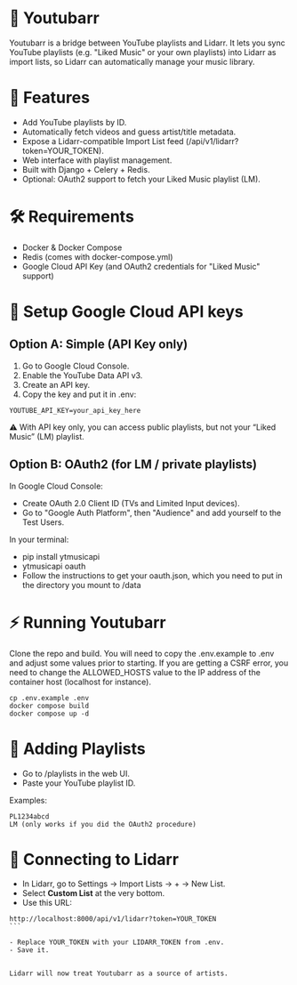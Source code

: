 # 🎵 Youtubarr

Youtubarr is a bridge between YouTube playlists and Lidarr.
It lets you sync YouTube playlists (e.g. "Liked Music" or your own playlists) into Lidarr as import lists, so Lidarr can automatically manage your music library.

# 🚀 Features

- Add YouTube playlists by ID.
- Automatically fetch videos and guess artist/title metadata.
- Expose a Lidarr-compatible Import List feed (/api/v1/lidarr?token=YOUR_TOKEN).
- Web interface with playlist management.
- Built with Django + Celery + Redis.
- Optional: OAuth2 support to fetch your Liked Music playlist (LM).

# 🛠 Requirements

- Docker & Docker Compose
- Redis (comes with docker-compose.yml)
- Google Cloud API Key (and OAuth2 credentials for "Liked Music" support)

# 🔑 Setup Google Cloud API keys
## Option A: Simple (API Key only)

1. Go to Google Cloud Console.
2. Enable the YouTube Data API v3.
3. Create an API key.
4. Copy the key and put it in .env:
```
YOUTUBE_API_KEY=your_api_key_here
```

⚠️ With API key only, you can access public playlists, but not your “Liked Music” (LM) playlist.

## Option B: OAuth2 (for LM / private playlists)

In Google Cloud Console:

- Create OAuth 2.0 Client ID (TVs and Limited Input devices).
- Go to "Google Auth Platform", then "Audience" and add yourself to the Test Users.

In your terminal:
- pip install ytmusicapi
- ytmusicapi oauth
- Follow the instructions to get your oauth.json, which you need to put in the directory you mount to /data

# ⚡ Running Youtubarr

Clone the repo and build. You will need to copy the .env.example to .env and adjust some values prior to starting.
If you are getting a CSRF error, you need to change the ALLOWED_HOSTS value to the IP address of the container host (localhost for instance).
```
cp .env.example .env
docker compose build
docker compose up -d
```

# 🎵 Adding Playlists

- Go to /playlists in the web UI.
- Paste your YouTube playlist ID.

Examples:
```
PL1234abcd
LM (only works if you did the OAuth2 procedure)
```

# 🎼 Connecting to Lidarr

- In Lidarr, go to Settings → Import Lists → + → New List.
- Select **Custom List** at the very bottom.
- Use this URL:

````
http://localhost:8000/api/v1/lidarr?token=YOUR_TOKEN
```

- Replace YOUR_TOKEN with your LIDARR_TOKEN from .env.
- Save it.


Lidarr will now treat Youtubarr as a source of artists.

